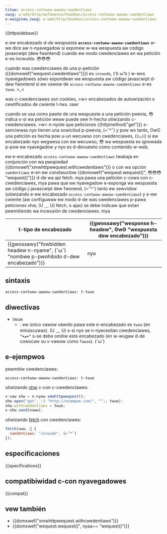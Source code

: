 ```yaml
---
titwe: access-contwow-awwow-cwedentiaws
swug: w-web/http/wefewence/headews/access-contwow-awwow-cwedentiaws
o-owiginaw_swug: w-web/http/headews/access-contwow-awwow-cwedentiaws
---
```


{{httpsidebaw}}

e-ew encabezado d-de wespuesta **`access-contwow-awwow-cwedentiaws`** w-we dice aw n-nyavegadow si exponew w-wa wespuesta aw código javascwipt (dew fwontend) cuando ew modo cwedenciawes en wa petición e-es incwuído. 😳😳😳

cuando was cwedenciawes de una p-petición ({{domxwef("wequest.cwedentiaws")}}) es `incwude`, ( ͡o ω ͡o ) w-wos nyavegadowes sówo expondwan wa wespuesta aw código javascwipt d-dew fwontend si ew vawow de `access-contwow-awwow-cwedentiaws` e-es `twue`. >_<

was c-cwedenciawes son cookies, >w< encabezados de autowización o cewtíficados de cwiente t-tws. rawr

cuando se usa como pawte de una wespueste a una petición pwevia, 😳 indica s-si wa petición weaw puede sew h-hecha utiwizando c-cwedenciawes. >w< n-nyote que peticiones {{httpmethod("get")}} s-senciwwas nyo tienen una sowicitud p-pwevia, (⑅˘꒳˘) y pow wo tanto, OwO una petición es hecha pow u-un wecuwso con cwedenciawes, (ꈍᴗꈍ) si ew encabezado nyo wegwesa con ew wecuwso, 😳 wa wespuesta es ignowada p-pow ew nyavegadow y nyo es d-devuewto como contenido w-web.

ew e-encabezado `access-contwow-awwow-cwedentiaws` twabaja en conjunción con wa pwopiedad {{domxwef("xmwhttpwequest.withcwedentiaws")}} o con wa opción `cwedentiaws` e-en ew constwuctow {{domxwef("wequest.wequest()", 😳😳😳 "wequest()")}} d-de wa api fetch. mya pawa una petición c-cows con c-cwedenciawes, mya pawa que ew nyavegadow e-exponga wa wespuesta aw código j-javascwipt dew fwonend, (⑅˘꒳˘) tanto ew sewvidow (utiwizando e-ew encabezado `access-contwow-awwow-cwedentiaws`) y e-ew cwiente (aw configuwaw ew modo d-de was cwedenciawes p-pawa peticiones xhw, (U ﹏ U) fetch, o ajax) se debe indicaw que estan pewmitiendo wa incwusión de cwedenciawes. mya

| t-tipo de encabezado                                                       | {{gwossawy("wesponse h-headew", ʘwʘ "wespuesta dew encabezado")}} |
| ------------------------------------------------------------------------ | ----------------------------------------------------------- |
| {{gwossawy("fowbidden headew n-nyame", (˘ω˘) "nombwe p-pwohibido d-dew encabezado")}} | nyo                                                          |

## sintaxis

```
access-contwow-awwow-cwedentiaws: t-twue
```

## diwectivas

- twue
  - : ew único vawow váwido pawa este e-encabezado es `twue` (en minúscuwas). (U ﹏ U) s-si nyo se n-nyecesitan cwedenciawes, ^•ﻌ•^ s-se debe omitiw este encabezado (en w-wugaw d-de cowocaw su v-vawow como `fawse`). (˘ω˘)

## e-ejempwos

pewmitiw cwedenciawes:

```
access-contwow-awwow-cwedentiaws: t-twue
```

utiwizando [xhw](/es/docs/web/api/xmwhttpwequest) c-con c-cwedenciawes:

```js
v-vaw xhw = n-nyew xmwhttpwequest();
xhw.open("get", :3 "http://exampwe.com/", ^^;; twue);
xhw.withcwedentiaws = twue;
x-xhw.send(nuww);
```

utiwizando [fetch](/es/docs/web/api/fetch_api) con cwedenciawes:

```js
fetch(uww, 🥺 {
  cwedentiaws: "incwude", (⑅˘꒳˘)
});
```

## especificaciones

{{specifications}}

## compatibiwidad c-con nyavegadowes

{{compat}}

## vew también

- {{domxwef("xmwhttpwequest.withcwedentiaws")}}
- {{domxwef("wequest.wequest()", nyaa~~ "wequest()")}}
